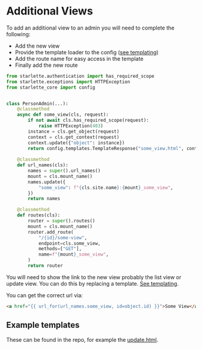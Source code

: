 # Additional Views

To add an additional view to an admin you will need to complete the following:

- Add the new view
- Provide the template loader to the config ([see templating](../templating))
- Add the route name for easy access in the template
- Finally add the new route

```python
from starlette.authentication import has_required_scope
from starlette.exceptions import HTTPException
from starlette_core import config


class PersonAdmin(...):
    @classmethod
    async def some_view(cls, request):
        if not await cls.has_required_scope(request):
            raise HTTPException(403)
        instance = cls.get_object(request)
        context = cls.get_context(request)
        context.update({"object": instance})
        return config.templates.TemplateResponse("some_view.html", context)
    
    @classmethod
    def url_names(cls):
        names = super().url_names()
        mount = cls.mount_name()
        names.update({
            "some_view": f"{cls.site.name}:{mount}_some_view",
        })
        return names

    @classmethod
    def routes(cls):
        router = super().routes()
        mount = cls.mount_name()
        router.add_route(
            "/{id}/some-view",
            endpoint=cls.some_view,
            methods=["GET"],
            name=f"{mount}_some_view",
        )
        return router
```

You will need to show the link to the new view probably the list view or update view.
You can do this by replacing a template. [See templating](../templating). 

You can get the correct url via:

```html
<a href="{{ url_for(url_names.some_view, id=object.id) }}">Some View</a>
```

## Example templates

These can be found in the repo, for example the [update.html](https://github.com/accent-starlette/starlette-admin/blob/master/starlette_admin/templates/starlette_admin/update.html).